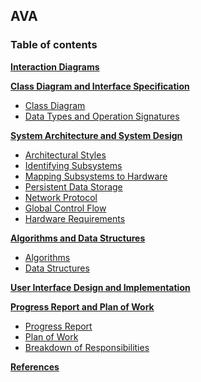 ## AVA

### Table of contents  

**[Interaction Diagrams](https://github.com/CSUS-CSC-131-Fall2017/ava/blob/master/docs/friday-proposal.md)**

**[Class Diagram and Interface Specification](https://github.com/CSUS-CSC-131-Fall2017/ava/blob/master/docs/Customer%20Statement%20of%20Requirements.md#customer-statement-of-requirements)**

* [Class Diagram](#classdiagram)
* [Data Types and Operation Signatures](#classdiagram)

**[System Architecture and System Design](#requirements)**

* [Architectural Styles](#classdiagram)
* [Identifying Subsystems](#classdiagram)
* [Mapping Subsystems to Hardware](#classdiagram)
* [Persistent Data Storage](#classdiagram)
* [Network Protocol](#classdiagram)
* [Global Control Flow](#classdiagram)
* [Hardware Requirements](#classdiagram)

**[Algorithms and Data Structures](#glossary)**

* [Algorithms](#classdiagram)
* [Data Structures](#classdiagram)

**[User Interface Design and Implementation](#functional)**

**[Progress Report and Plan of Work](#stakeholders)**

* [Progress Report](#actor)
* [Plan of Work](#usecase)
* [Breakdown of Responsibilities](#diagrams)

**[References](#references)**

